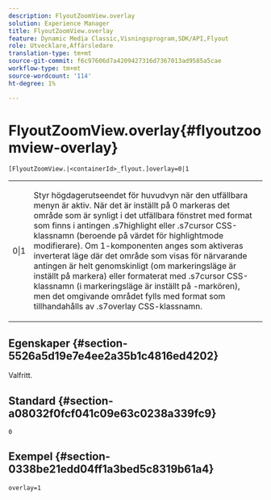 ```yaml
---
description: FlyoutZoomView.overlay
solution: Experience Manager
title: FlyoutZoomView.overlay
feature: Dynamic Media Classic,Visningsprogram,SDK/API,Flyout
role: Utvecklare,Affärsledare
translation-type: tm+mt
source-git-commit: f6c97606d7a4209427316d7367013ad9585a5cae
workflow-type: tm+mt
source-wordcount: '114'
ht-degree: 1%

---
```



# FlyoutZoomView.overlay{#flyoutzoomview-overlay}

`[FlyoutZoomView.|<containerId>_flyout.]overlay=0|1`

<table id="table_D052090D052D4273B37872C0C7E09E4B"> 
 <tbody> 
  <tr> 
   <td colname="col1"> <p><span class="codeph"> 0|1</span> </p> </td> 
   <td colname="col2"> <p> Styr högdagerutseendet för huvudvyn när den utfällbara menyn är aktiv. När det är inställt på <span class="codeph"> 0</span> markeras det område som är synligt i det utfällbara fönstret med format som finns i antingen <span class="codeph"> .s7highlight</span> eller <span class="codeph"> .s7cursor</span> CSS-klassnamn (beroende på värdet för <span class="codeph"> highlightmode</span> modifierare). Om <span class="codeph"> 1</span>-komponenten anges som  aktiveras inverterat läge där det område som visas för närvarande antingen är helt genomskinligt (om <span class="codeph"> markeringsläge</span> är inställt på <span class="codeph"> markera</span>) eller formaterat med <span class="codeph"> .s7cursor</span> CSS-klassnamn (i <span class="codeph"> markeringsläge</span> är inställt på <span class="codeph">-markören</span>), men det omgivande området fylls med format som tillhandahålls av <span class="codeph"> .s7overlay</span> CSS-klassnamn. </p> </td> 
  </tr> 
 </tbody> 
</table>

## Egenskaper {#section-5526a5d19e7e4ee2a35b1c4816ed4202}

Valfritt.

## Standard {#section-a08032f0fcf041c09e63c0238a339fc9}

`0`

## Exempel {#section-0338be21edd04ff1a3bed5c8319b61a4}

`overlay=1`
